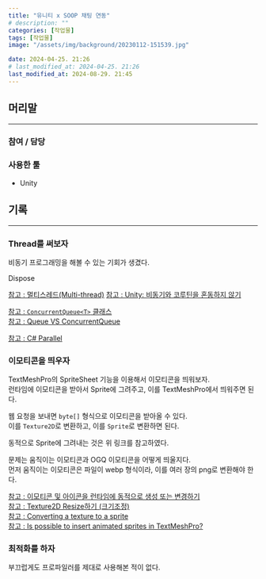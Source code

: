 ```yaml
---
title: "유니티 x SOOP 채팅 연동"
# description: ""
categories: [작업물]
tags: [작업물]
image: "/assets/img/background/20230112-151539.jpg"

date: 2024-04-25. 21:26
# last_modified_at: 2024-04-25. 21:26
last_modified_at: 2024-08-29. 21:45
---
```


## 머리말

---

### 참여 / 담당

### 사용한 툴

- Unity

## 기록

---

### Thread를 써보자

비동기 프로그래밍을 해볼 수 있는 기회가 생겼다.  

Dispose  

[참고 : 멀티스레드(Multi-thread)](https://coderzero.tistory.com/entry/%EC%9C%A0%EB%8B%88%ED%8B%B0-C-%EA%B0%95%EC%A2%8C-23-%EB%A9%80%ED%8B%B0%EC%8A%A4%EB%A0%88%EB%93%9CMulti-thread)
[참고 : Unity: 비동기와 코루틴을 혼동하지 않기](https://tistory.jeon.sh/59)

[참고 : `ConcurrentQueue<T>` 클래스](https://learn.microsoft.com/ko-kr/dotnet/api/system.collections.concurrent.concurrentqueue-1?view=net-8.0)  
[참고 : Queue VS ConcurrentQueue](https://karl27.tistory.com/66)  

[참고 : C# Parallel](https://rito15.github.io/posts/cs-parallel/)  

### 이모티콘을 띄우자

TextMeshPro의 SpriteSheet 기능을 이용해서 이모티콘을 띄워보자.  
런타임에 이모티콘을 받아서 Sprite에 그려주고, 이를 TextMeshPro에서 띄워주면 된다.  

웹 요청을 보내면 `byte[]` 형식으로 이모티콘을 받아올 수 있다.  
이를 `Texture2D`로 변환하고, 이를 `Sprite`로 변환하면 된다.  

동적으로 Sprite에 그려내는 것은 위 링크를 참고하였다.  

문제는 움직이는 이모티콘과 OGQ 이모티콘을 어떻게 띄울지다.  
먼저 움직이는 이모티콘은 파일이 webp 형식이라, 이를 여러 장의 png로 변환해야 한다.  

[참고 : 이모티콘 및 아이콘을 런타임에 동적으로 생성 또는 변경하기](https://doublsb.tistory.com/113)  
[참고 : Texture2D Resize하기 (크기조정)](https://dallcom-forever2620.tistory.com/30)  
[참고 : Converting a texture to a sprite](https://stackoverflow.com/questions/49241953/converting-a-texture-to-a-sprite)  
[참고 : Is possible to insert animated sprites in TextMeshPro?](https://forum.unity.com/threads/is-possible-to-insert-animated-sprites-in-textmeshpro.1014472/)

### 최적화를 하자

부끄럽게도 프로파일러를 제대로 사용해본 적이 없다.  
